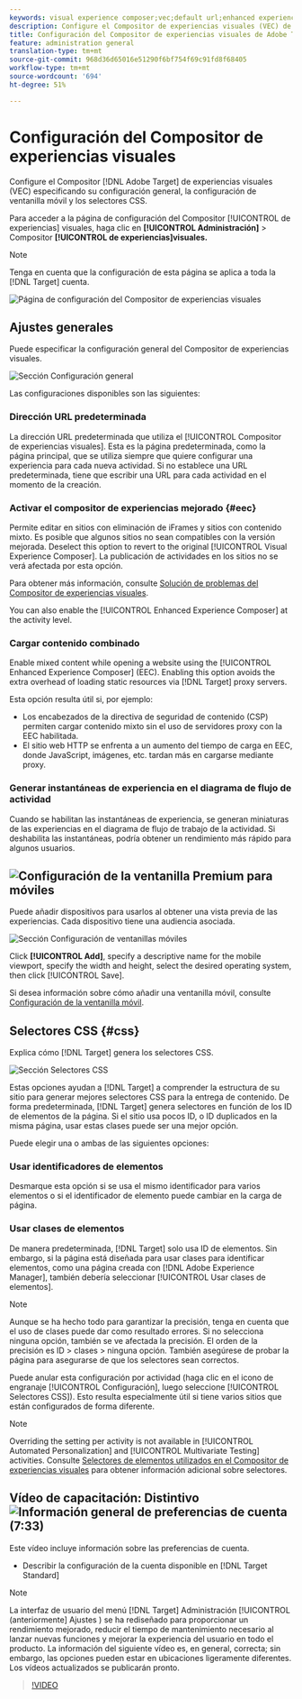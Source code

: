 ```yaml
---
keywords: visual experience composer;vec;default url;enhanced experience composer;eec;mixed content;experience snapshots;mobile viewport;css;css selectors
description: Configure el Compositor de experiencias visuales (VEC) de Adobe Target especificando su configuración general, la configuración de ventanilla móvil y los selectores CSS.
title: Configuración del Compositor de experiencias visuales de Adobe Target
feature: administration general
translation-type: tm+mt
source-git-commit: 968d36d65016e51290f6bf754f69c91fd8f68405
workflow-type: tm+mt
source-wordcount: '694'
ht-degree: 51%

---
```



# Configuración del Compositor de experiencias visuales

Configure el Compositor [!DNL Adobe Target] de experiencias  visuales (VEC) especificando su configuración general, la configuración de ventanilla móvil y los selectores CSS.

Para acceder a la página de configuración del Compositor [!UICONTROL de experiencias] visuales, haga clic en **[!UICONTROL Administración]** > Compositor **[!UICONTROL de experiencias]visuales.**

>[!NOTE]
>
>Tenga en cuenta que la configuración de esta página se aplica a toda la [!DNL Target] cuenta.

![Página de configuración del Compositor de experiencias visuales](/help/administrating-target/assets/vec.png)

## Ajustes generales

Puede especificar la configuración general del Compositor de experiencias visuales.

![Sección Configuración general](/help/administrating-target/assets/general-settings.png)

Las configuraciones disponibles son las siguientes:

### Dirección URL predeterminada

La dirección URL predeterminada que utiliza el [!UICONTROL Compositor de experiencias visuales]. Esta es la página predeterminada, como la página principal, que se utiliza siempre que quiere configurar una experiencia para cada nueva actividad. Si no establece una URL predeterminada, tiene que escribir una URL para cada actividad en el momento de la creación.

### Activar el compositor de experiencias mejorado {#eec}

Permite editar en sitios con eliminación de iFrames y sitios con contenido mixto. Es posible que algunos sitios no sean compatibles con la versión mejorada. Deselect this option to revert to the original [!UICONTROL Visual Experience Composer]. La publicación de actividades en los sitios no se verá afectada por esta opción.

Para obtener más información, consulte [Solución de problemas del Compositor de experiencias visuales](/help/c-experiences/c-visual-experience-composer/r-troubleshoot-composer/troubleshoot-composer.md).

You can also enable the [!UICONTROL Enhanced Experience Composer] at the activity level.

### Cargar contenido combinado

Enable mixed content while opening a website using the [!UICONTROL Enhanced Experience Composer] (EEC). Enabling this option avoids the extra overhead of loading static resources via [!DNL Target] proxy servers.

Esta opción resulta útil si, por ejemplo:

* Los encabezados de la directiva de seguridad de contenido (CSP) permiten cargar contenido mixto sin el uso de servidores proxy con la EEC habilitada.
* El sitio web HTTP se enfrenta a un aumento del tiempo de carga en EEC, donde JavaScript, imágenes, etc. tardan más en cargarse mediante proxy.

### Generar instantáneas de experiencia en el diagrama de flujo de actividad

Cuando se habilitan las instantáneas de experiencia, se generan miniaturas de las experiencias en el diagrama de flujo de trabajo de la actividad. Si deshabilita las instantáneas, podría obtener un rendimiento más rápido para algunos usuarios.

## ![Configuración de la ventanilla](/help/assets/premium.png) Premium para móviles

Puede añadir dispositivos para usarlos al obtener una vista previa de las experiencias. Cada dispositivo tiene una audiencia asociada.

![Sección Configuración de ventanillas móviles](/help/administrating-target/assets/mobile-viewport-configuration.png)

Click **[!UICONTROL Add]**, specify a descriptive name for the mobile viewport, specify the width and height, select the desired operating system, then click [!UICONTROL Save].

Si desea información sobre cómo añadir una ventanilla móvil, consulte [Configuración de la ventanilla móvil](/help/c-experiences/c-visual-experience-composer/mobile-viewports.md).

## Selectores CSS {#css}

Explica cómo [!DNL Target] genera los selectores CSS.

![Sección Selectores CSS](/help/administrating-target/assets/css-selectors.png)

Estas opciones ayudan a [!DNL Target] a comprender la estructura de su sitio para generar mejores selectores CSS para la entrega de contenido. De forma predeterminada, [!DNL Target] genera selectores en función de los ID de elementos de la página. Si el sitio usa pocos ID, o ID duplicados en la misma página, usar estas clases puede ser una mejor opción.

Puede elegir una o ambas de las siguientes opciones:

### Usar identificadores de elementos

Desmarque esta opción si se usa el mismo identificador para varios elementos o si el identificador de elemento puede cambiar en la carga de página.

### Usar clases de elementos

De manera predeterminada, [!DNL Target] solo usa ID de elementos. Sin embargo, si la página está diseñada para usar clases para identificar elementos, como una página creada con [!DNL Adobe Experience Manager], también debería seleccionar [!UICONTROL Usar clases de elementos].

>[!NOTE]
>
>Aunque se ha hecho todo para garantizar la precisión, tenga en cuenta que el uso de clases puede dar como resultado errores. Si no selecciona ninguna opción, también se ve afectada la precisión. El orden de la precisión es ID > clases > ninguna opción. También asegúrese de probar la página para asegurarse de que los selectores sean correctos.

Puede anular esta configuración por actividad (haga clic en el icono de engranaje [!UICONTROL Configuración], luego seleccione [!UICONTROL Selectores CSS]). Esto resulta especialmente útil si tiene varios sitios que están configurados de forma diferente.

>[!NOTE]
>
>Overriding the setting per activity is not available in [!UICONTROL Automated Personalization] and [!UICONTROL Multivariate Testing] activities.  Consulte [Selectores de elementos utilizados en el Compositor de experiencias visuales](/help/c-experiences/c-visual-experience-composer/vec-selectors.md) para obtener información adicional sobre selectores.

## Vídeo de capacitación: Distintivo ![Información general de preferencias de cuenta (7:33)](/help/assets/overview.png)

Este vídeo incluye información sobre las preferencias de cuenta.

* Describir la configuración de la cuenta disponible en [!DNL Target Standard]

>[!NOTE]
>
>La interfaz de usuario del menú [!DNL Target] Administración [!UICONTROL (anteriormente] Ajustes ) se ha rediseñado para proporcionar un rendimiento mejorado, reducir el tiempo de mantenimiento necesario al lanzar nuevas funciones y mejorar la experiencia del usuario en todo el producto. La información del siguiente vídeo es, en general, correcta; sin embargo, las opciones pueden estar en ubicaciones ligeramente diferentes. Los vídeos actualizados se publicarán pronto.

>[!VIDEO](https://video.tv.adobe.com/v/17379)
